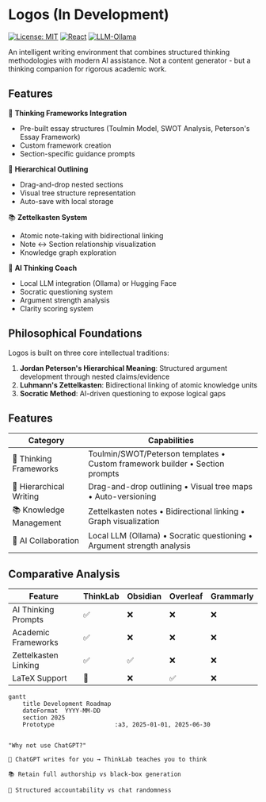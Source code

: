 # Logos (In Development)

[![License: MIT](https://img.shields.io/badge/License-MIT-yellow.svg)](https://opensource.org/licenses/MIT)
[![React](https://img.shields.io/badge/React-18.2.0-blue)](https://react.dev/)
[![LLM-Ollama](https://img.shields.io/badge/LLM-Ollama-orange)](https://ollama.ai/)

An intelligent writing environment that combines structured thinking methodologies with modern AI assistance. Not a content generator - but a thinking companion for rigorous academic work.

## Features

🧠 **Thinking Frameworks Integration**
- Pre-built essay structures (Toulmin Model, SWOT Analysis, Peterson's Essay Framework)
- Custom framework creation
- Section-specific guidance prompts

🌳 **Hierarchical Outlining**
- Drag-and-drop nested sections
- Visual tree structure representation
- Auto-save with local storage

📚 **Zettelkasten System**
- Atomic note-taking with bidirectional linking
- Note ↔ Section relationship visualization
- Knowledge graph exploration

🤖 **AI Thinking Coach**
- Local LLM integration (Ollama) or Hugging Face
- Socratic questioning system
- Argument strength analysis
- Clarity scoring system

## Philosophical Foundations
Logos is built on three core intellectual traditions:
1. **Jordan Peterson's Hierarchical Meaning**: Structured argument development through nested claims/evidence
2. **Luhmann's Zettelkasten**: Bidirectional linking of atomic knowledge units
3. **Socratic Method**: AI-driven questioning to expose logical gaps

## Features
| Category               | Capabilities                                                                 |
|------------------------|-----------------------------------------------------------------------------|
| 🧠 Thinking Frameworks  | Toulmin/SWOT/Peterson templates • Custom framework builder • Section prompts|
| 🌳 Hierarchical Writing | Drag-and-drop outlining • Visual tree maps • Auto-versioning               |
| 📚 Knowledge Management | Zettelkasten notes • Bidirectional linking • Graph visualization           |
| 🤖 AI Collaboration     | Local LLM (Ollama) • Socratic questioning • Argument strength analysis      |

## Comparative Analysis
| Feature               | ThinkLab | Obsidian | Overleaf | Grammarly |  
|-----------------------|----------|----------|----------|-----------|  
| AI Thinking Prompts   | ✅        | ❌        | ❌        | ❌         |  
| Academic Frameworks   | ✅        | ❌        | ❌        | ❌         |  
| Zettelkasten Linking  | ✅        | ✅        | ❌        | ❌         |  
| LaTeX Support         | 🚧        | ❌        | ✅        | ❌         |  

```mermaid
gantt
    title Development Roadmap
    dateFormat  YYYY-MM-DD
    section 2025
    Prototype                 :a3, 2025-01-01, 2025-06-30


"Why not use ChatGPT?"

🤖 ChatGPT writes for you → ThinkLab teaches you to think

📚 Retain full authorship vs black-box generation

🎯 Structured accountability vs chat randomness
